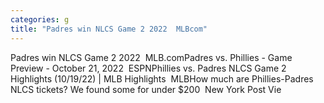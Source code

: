```yaml
---
categories: g
title: "Padres win NLCS Game 2 2022  MLBcom"
---
```

Padres win NLCS Game 2 2022&nbsp;&nbsp;MLB.comPadres vs. Phillies - Game Preview - October 21, 2022&nbsp;&nbsp;ESPNPhillies vs. Padres NLCS Game 2 Highlights (10/19/22) | MLB Highlights&nbsp;&nbsp;MLBHow much are Phillies-Padres NLCS tickets? We found some for under $200&nbsp;&nbsp;New York Post Vie